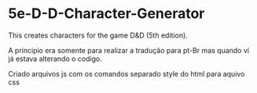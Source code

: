 5e-D-D-Character-Generator
==========================

This creates characters for the game D&amp;D (5th edition).

A principio era somente para realizar a tradução para pt-Br mas quando ví já estava alterando o codigo.

Criado arquivos js com os comandos
separado style do html para aquivo css

